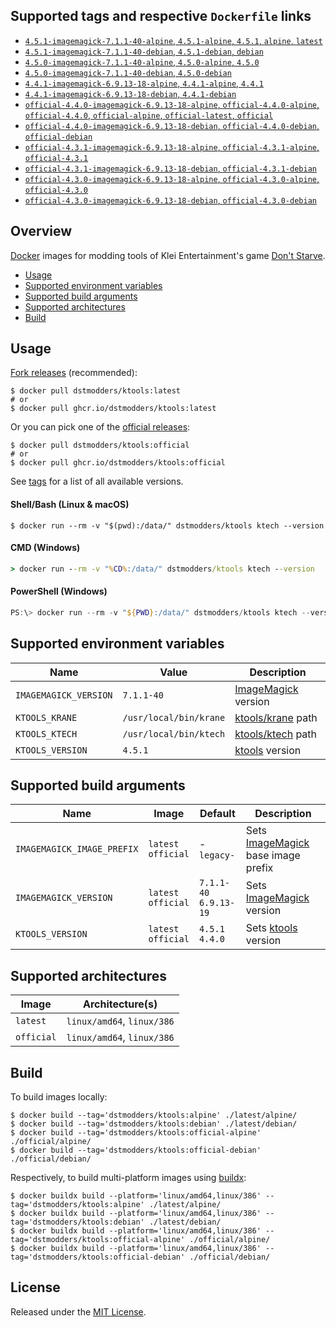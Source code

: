 ## Supported tags and respective `Dockerfile` links

- [`4.5.1-imagemagick-7.1.1-40-alpine`, `4.5.1-alpine`, `4.5.1`, `alpine`, `latest`](https://github.com/dstmodders/docker-ktools/blob/cc176312cd049636cf574a6cca23f99ca4118ce4/latest/alpine/Dockerfile)
- [`4.5.1-imagemagick-7.1.1-40-debian`, `4.5.1-debian`, `debian`](https://github.com/dstmodders/docker-ktools/blob/cc176312cd049636cf574a6cca23f99ca4118ce4/latest/debian/Dockerfile)
- [`4.5.0-imagemagick-7.1.1-40-alpine`, `4.5.0-alpine`, `4.5.0`](https://github.com/dstmodders/docker-ktools/blob/cc176312cd049636cf574a6cca23f99ca4118ce4/latest/alpine/Dockerfile)
- [`4.5.0-imagemagick-7.1.1-40-debian`, `4.5.0-debian`](https://github.com/dstmodders/docker-ktools/blob/cc176312cd049636cf574a6cca23f99ca4118ce4/latest/debian/Dockerfile)
- [`4.4.1-imagemagick-6.9.13-18-alpine`, `4.4.1-alpine`, `4.4.1`](https://github.com/dstmodders/docker-ktools/blob/cc176312cd049636cf574a6cca23f99ca4118ce4/latest/alpine/Dockerfile)
- [`4.4.1-imagemagick-6.9.13-18-debian`, `4.4.1-debian`](https://github.com/dstmodders/docker-ktools/blob/cc176312cd049636cf574a6cca23f99ca4118ce4/latest/debian/Dockerfile)
- [`official-4.4.0-imagemagick-6.9.13-18-alpine`, `official-4.4.0-alpine`, `official-4.4.0`, `official-alpine`, `official-latest`, `official`](https://github.com/dstmodders/docker-ktools/blob/cc176312cd049636cf574a6cca23f99ca4118ce4/official/alpine/Dockerfile)
- [`official-4.4.0-imagemagick-6.9.13-18-debian`, `official-4.4.0-debian`, `official-debian`](https://github.com/dstmodders/docker-ktools/blob/cc176312cd049636cf574a6cca23f99ca4118ce4/official/debian/Dockerfile)
- [`official-4.3.1-imagemagick-6.9.13-18-alpine`, `official-4.3.1-alpine`, `official-4.3.1`](https://github.com/dstmodders/docker-ktools/blob/cc176312cd049636cf574a6cca23f99ca4118ce4/official/alpine/Dockerfile)
- [`official-4.3.1-imagemagick-6.9.13-18-debian`, `official-4.3.1-debian`](https://github.com/dstmodders/docker-ktools/blob/cc176312cd049636cf574a6cca23f99ca4118ce4/official/debian/Dockerfile)
- [`official-4.3.0-imagemagick-6.9.13-18-alpine`, `official-4.3.0-alpine`, `official-4.3.0`](https://github.com/dstmodders/docker-ktools/blob/cc176312cd049636cf574a6cca23f99ca4118ce4/official/alpine/Dockerfile)
- [`official-4.3.0-imagemagick-6.9.13-18-debian`, `official-4.3.0-debian`](https://github.com/dstmodders/docker-ktools/blob/cc176312cd049636cf574a6cca23f99ca4118ce4/official/debian/Dockerfile)

## Overview

[Docker] images for modding tools of Klei Entertainment's game [Don't Starve].

- [Usage](https://github.com/dstmodders/docker-ktools/blob/main/README.md#usage)
- [Supported environment variables](https://github.com/dstmodders/docker-ktools/blob/main/README.md#supported-environment-variables)
- [Supported build arguments](https://github.com/dstmodders/docker-ktools/blob/main/README.md#supported-build-arguments)
- [Supported architectures](https://github.com/dstmodders/docker-ktools/blob/main/README.md#supported-architectures)
- [Build](https://github.com/dstmodders/docker-ktools/blob/main/README.md#build)

## Usage

[Fork releases] (recommended):

```shell
$ docker pull dstmodders/ktools:latest
# or
$ docker pull ghcr.io/dstmodders/ktools:latest
```

Or you can pick one of the [official releases]:

```shell
$ docker pull dstmodders/ktools:official
# or
$ docker pull ghcr.io/dstmodders/ktools:official
```

See [tags] for a list of all available versions.

#### Shell/Bash (Linux & macOS)

```shell
$ docker run --rm -v "$(pwd):/data/" dstmodders/ktools ktech --version
```

#### CMD (Windows)

```cmd
> docker run --rm -v "%CD%:/data/" dstmodders/ktools ktech --version
```

#### PowerShell (Windows)

```powershell
PS:\> docker run --rm -v "${PWD}:/data/" dstmodders/ktools ktech --version
```

## Supported environment variables

| Name                  | Value                  | Description           |
| --------------------- | ---------------------- | --------------------- |
| `IMAGEMAGICK_VERSION` | `7.1.1-40`             | [ImageMagick] version |
| `KTOOLS_KRANE`        | `/usr/local/bin/krane` | [ktools/krane] path   |
| `KTOOLS_KTECH`        | `/usr/local/bin/ktech` | [ktools/ktech] path   |
| `KTOOLS_VERSION`      | `4.5.1`                | [ktools] version      |

## Supported build arguments

| Name                       | Image                    | Default                     | Description                          |
| -------------------------- | ------------------------ | --------------------------- | ------------------------------------ |
| `IMAGEMAGICK_IMAGE_PREFIX` | `latest`<br />`official` | -<br />`legacy-`            | Sets [ImageMagick] base image prefix |
| `IMAGEMAGICK_VERSION`      | `latest`<br />`official` | `7.1.1-40`<br />`6.9.13-19` | Sets [ImageMagick] version           |
| `KTOOLS_VERSION`           | `latest`<br />`official` | `4.5.1`<br />`4.4.0`        | Sets [ktools] version                |

## Supported architectures

| Image      | Architecture(s)            |
| ---------- | -------------------------- |
| `latest`   | `linux/amd64`, `linux/386` |
| `official` | `linux/amd64`, `linux/386` |

## Build

To build images locally:

```shell
$ docker build --tag='dstmodders/ktools:alpine' ./latest/alpine/
$ docker build --tag='dstmodders/ktools:debian' ./latest/debian/
$ docker build --tag='dstmodders/ktools:official-alpine' ./official/alpine/
$ docker build --tag='dstmodders/ktools:official-debian' ./official/debian/
```

Respectively, to build multi-platform images using [buildx]:

```shell
$ docker buildx build --platform='linux/amd64,linux/386' --tag='dstmodders/ktools:alpine' ./latest/alpine/
$ docker buildx build --platform='linux/amd64,linux/386' --tag='dstmodders/ktools:debian' ./latest/debian/
$ docker buildx build --platform='linux/amd64,linux/386' --tag='dstmodders/ktools:official-alpine' ./official/alpine/
$ docker buildx build --platform='linux/amd64,linux/386' --tag='dstmodders/ktools:official-debian' ./official/debian/
```

## License

Released under the [MIT License](https://opensource.org/licenses/MIT).

[buildx]: https://github.com/docker/buildx
[docker]: https://www.docker.com/
[don't starve]: https://www.klei.com/games/dont-starve
[fork releases]: https://github.com/dstmodders/ktools/releases
[imagemagick]: https://imagemagick.org/index.php
[ktools/krane]: https://github.com/dstmodders/ktools?tab=readme-ov-file#krane
[ktools/ktech]: https://github.com/dstmodders/ktools?tab=readme-ov-file#ktech
[ktools]: https://github.com/dstmodders/ktools
[official releases]: https://github.com/nsimplex/ktools/releases
[tags]: https://hub.docker.com/r/dstmodders/ktools/tags
